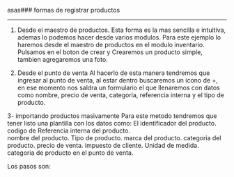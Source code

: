 asas### formas de registrar productos
_________________________________
1. Desde el maestro de productos.
Esta forma es la mas sencilla e intuitiva, ademas lo podemos hacer desde varios modulos. Para este ejemplo lo haremos desde el maestro de productos en el modulo 
inventario. Pulsamos en el boton de crear y Crearemos un producto simple, tambien agregaremos una foto.

2. Desde el punto de venta
Al hacerlo de esta manera tendremos que ingresar al punto de venta, al estar dentro buscaremos un icono de +, en ese momento nos saldra un formulario el que llenaremos con datos como nombre, precio de venta, categoria, referencia interna y el tipo de producto.

3- importando productos masivamente
Para este metodo tendremos que tener listo una plantilla con los datos como:
  El identificador del producto.
  codigo de Referencia interna del producto.  
  nombre del producto.
  Tipo de producto.
  marca del producto.
  categoria del producto.
  precio de venta.
  impuesto de cliente.
  Unidad de medida.
  categoria de producto en el punto de venta.
 
Los pasos son: 



